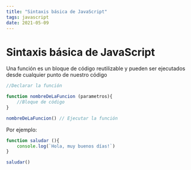 ```yaml
---
title: "Sintaxis básica de JavaScript"
tags: javascript
date: 2021-05-09
---
```


# Sintaxis básica de JavaScript

Una función es un bloque de código reutilizable y pueden ser ejecutados desde cualquier punto de nuestro código

````js
//Declarar la función

function nombreDeLaFuncion (parametros){
	//Bloque de código
}

nombreDeLaFuncion() // Ejecutar la función
````

Por ejemplo:

````js
function saludar (){
	console.log(`Hola, muy buenos días!`)
}

saludar()
````